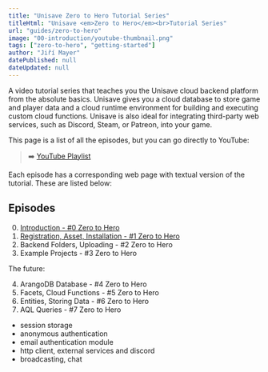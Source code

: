 ```yaml
---
title: "Unisave Zero to Hero Tutorial Series"
titleHtml: "Unisave <em>Zero to Hero</em><br>Tutorial Series"
url: "guides/zero-to-hero"
image: "00-introduction/youtube-thumbnail.png"
tags: ["zero-to-hero", "getting-started"]
author: "Jiří Mayer"
datePublished: null
dateUpdated: null
---
```


A video tutorial series that teaches you the Unisave cloud backend platform from the absolute basics. Unisave gives you a cloud database to store game and player data and a cloud runtime environment for building and executing custom cloud functions. Unisave is also ideal for integrating third-party web services, such as Discord, Steam, or Patreon, into your game.

This page is a list of all the episodes, but you can go directly to YouTube:

> ➡️ [YouTube Playlist](https://www.youtube.com/playlist?list=PLfI1yD_t4LkdSZv97rp6d9qDG4xMomNRC)

Each episode has a corresponding web page with textual version of the tutorial. These are listed below:


## Episodes

0. [Introduction - #0 Zero to Hero](00-introduction/zth-introduction.md)
1. [Registration, Asset, Installation - #1 Zero to Hero](01-registration-asset-installation/zth-registration-asset-installation.md)
2. Backend Folders, Uploading - #2 Zero to Hero
3. Example Projects - #3 Zero to Hero

The future:

4. ArangoDB Database - #4 Zero to Hero
5. Facets, Cloud Functions - #5 Zero to Hero
6. Entities, Storing Data - #6 Zero to Hero
7. AQL Queries - #7 Zero to Hero

- session storage
- anonymous authentication
- email authentication module
- http client, external services and discord
- broadcasting, chat
